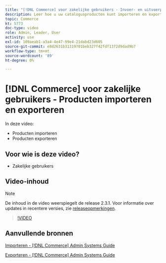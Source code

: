 ```yaml
---
title: "[!DNL Commerce] voor zakelijke gebruikers - Invoer- en uitvoerproducten"
description: Leer hoe u uw catalogusproducten kunt importeren en exporteren.
topic: Commerce
kt: 5773
doc-type: video
role: Admin, Leader, User
activity: use
exl-id: 109aeab1-a3a4-4e47-99e4-21dabd23d605
source-git-commit: e8d2631b31319701beb327f42fdf1372d9dad9b7
workflow-type: tm+mt
source-wordcount: '89'
ht-degree: 0%

---
```


# [!DNL Commerce] voor zakelijke gebruikers - Producten importeren en exporteren

In deze video:

- Producten importeren
- Producten exporteren

## Voor wie is deze video?

- Zakelijke gebruikers

## Video-inhoud

>[!NOTE]
>
>De inhoud in de video weerspiegelt de release 2.3.1. Voor informatie over updates in recentere versies, zie [releaseopmerkingen](https://experienceleague.adobe.com/docs/commerce-operations/release/notes/overview.html).

>[!VIDEO](https://video.tv.adobe.com/v/35958?quality=12&learn=on)

## Aanvullende bronnen

[Importeren - [!DNL Commerce] Admin Systems Guide](https://experienceleague.adobe.com/docs/commerce-admin/systems/data-transfer/data-import.html)

[Exporteren - [!DNL Commerce] Admin Systems Guide](https://experienceleague.adobe.com/docs/commerce-admin/systems/data-transfer/data-export.html)
